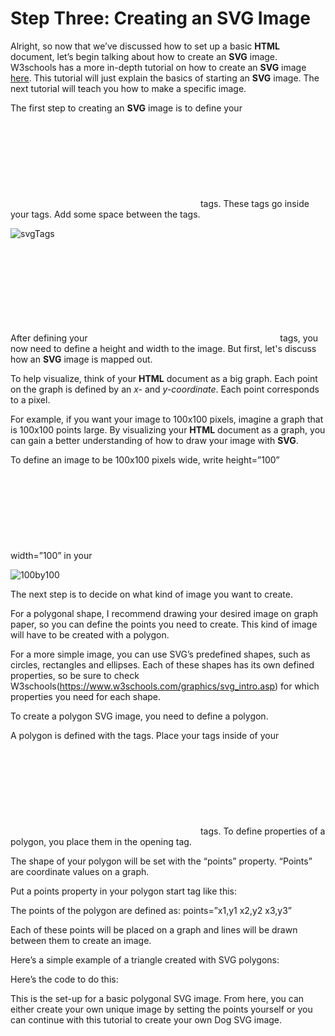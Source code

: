 # Step Three: Creating an SVG Image



Alright, so now that we’ve discussed how to set up a basic **HTML** document, let’s begin talking about how to create an **SVG** image. W3schools has a more in-depth tutorial on how to create an **SVG** image [here](https://www.w3schools.com/graphics/svg_intro.asp). This tutorial will just explain the basics of starting an **SVG** image. The next tutorial will teach you how to make a specific image.

The first step to creating an **SVG** image is to define your <svg></svg> tags. These tags go inside your <body></body> tags. Add some space between the tags.

![svgTags](C:\Users\Livvy\Documents\GitHub\final-project\1600finalProject\images\17.PNG)



After defining your <svg></svg> tags, you now need to define a height and width to the image. But first, let's discuss how an **SVG** image is mapped out.

To help visualize, think of your **HTML** document as a big graph. Each point on the graph is defined by an _x-_ and _y-coordinate_. Each point corresponds to a pixel. 

For example, if you want your image to 100x100 pixels, imagine a graph that is 100x100 points large. By visualizing your **HTML** document as a graph, you can gain a better understanding of how to draw your image with **SVG**.

To define an image to be 100x100 pixels wide, write height=”100” width=”100” in your <svg> open tag like this:

![100by100](C:\Users\Livvy\Documents\GitHub\final-project\1600finalProject\images\18.PNG)

The next step is to decide on what kind of image you want to create.



For a polygonal shape, I recommend drawing your desired image on graph paper, so you can define the points you need to create. This kind of image will have to be created with a polygon.



For a more simple image, you can use SVG’s predefined shapes, such as circles, rectangles and ellipses. Each of these shapes has its own defined properties, so be sure to check W3schools(https://www.w3schools.com/graphics/svg_intro.asp) for which properties you need for each shape.



To create a polygon SVG image, you need to define a polygon.



A polygon is defined with the <polygon></polygon> tags. Place your <polygon> tags inside of your <svg></svg> tags. To define properties of a polygon, you place them in the opening <polygon> tag. 



The shape of your polygon will be set with the “points” property. “Points” are coordinate values on a graph.



Put a points property in your polygon start tag like this: <polygon points=””></polygon>



The points of the polygon are defined as: points=”x1,y1 x2,y2 x3,y3”



Each of these points will be placed on a graph and lines will be drawn between them to create an image.



Here’s a simple example of a triangle created with SVG polygons:





Here’s the code to do this:





This is the set-up for a basic polygonal SVG image. From here, you can either create your own unique image by setting the points yourself or you can continue with this tutorial to create your own Dog SVG image.
